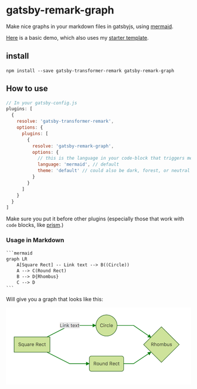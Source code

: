 # gatsby-remark-graph

Make nice graphs in your markdown files in gatsbyjs, using [mermaid](https://mermaidjs.github.io/).

[Here](https://remark-graph-demo.netlify.com/graphdemo) is a basic demo, which also uses my [starter template](https://github.com/konsumer/gatsby-starter-bootstrap-netlify/).

## install

`npm install --save gatsby-transformer-remark gatsby-remark-graph`


## How to use

```js
// In your gatsby-config.js
plugins: [
  {
    resolve: 'gatsby-transformer-remark',
    options: {
      plugins: [
        {
          resolve: 'gatsby-remark-graph',
          options: {
            // this is the language in your code-block that triggers mermaid parsing
            language: 'mermaid', // default
            theme: 'default' // could also be dark, forest, or neutral
          }
        }
      ]
    }
  }
]
```

Make sure you put it before other plugins (especially those that work with `code` blocks, like [prism](https://www.gatsbyjs.org/packages/gatsby-remark-prismjs/).)

### Usage in Markdown

    ```mermaid
    graph LR
        A[Square Rect] -- Link text --> B((Circle))
        A --> C(Round Rect)
        B --> D{Rhombus}
        C --> D
    ```

Will give you a graph that looks like this:

![diagram](graph.png)
